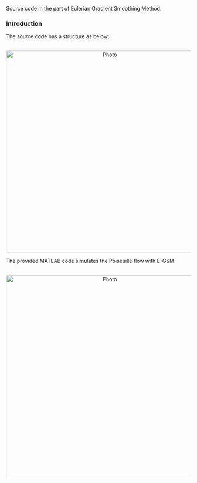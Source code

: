 Source code in the part of Eulerian Gradient Smoothing Method.

### Introduction
The source code has a structure as below: 
<p align="center">
  <img src="https://maozirui.github.io/images/GSM_book_EGSM.png" alt="Photo" style="width: 550px;"/> 
</p>


The provided MATLAB code simulates the Poiseuille flow with E-GSM.
<p align="center">
  <img src="https://maozirui.github.io/images/GSM_book_EGSM_1.png" alt="Photo" style="width: 550px;"/> 
</p>
